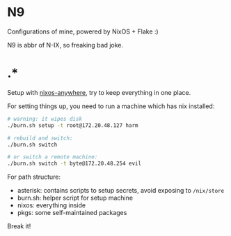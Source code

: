 # N9

Configurations of mine, powered by NixOS + Flake :)

N9 is abbr of N-IX, so freaking bad joke.

# .*

Setup with [nixos-anywhere](https://github.com/nix-community/nixos-anywhere),
try to keep everything in one place.

For setting things up, you need to run a machine which has nix installed:

```bash
# warning: it wipes disk
./burn.sh setup -t root@172.20.48.127 harm

# rebuild and switch:
./burn.sh switch

# or switch a remote machine:
./burn.sh switch -t byte@172.20.48.254 evil
```

For path structure:

* asterisk: contains scripts to setup secrets, avoid exposing to `/nix/store`
* burn.sh:  helper script for setup machine
* nixos:    everything inside
* pkgs:     some self-maintained packages

Break it!
